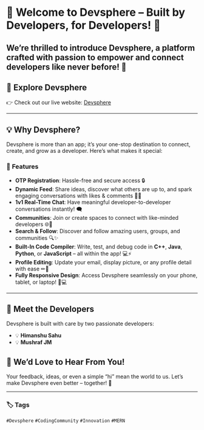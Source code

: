 # 🌟 Welcome to **Devsphere** – Built by Developers, for Developers! 🌟  

We’re thrilled to introduce **Devsphere**, a platform crafted with passion to empower and connect developers like never before! 🚀  
---

## 🚀 **Explore Devsphere**  
👉 Check out our live website: [Devsphere](https://dev-sphere-vrvj.onrender.com/)


---


## 💡 **Why Devsphere?**  
Devsphere is more than an app; it’s your one-stop destination to connect, create, and grow as a developer. Here’s what makes it special:  

### 🔑 **Features**  
- **OTP Registration**: Hassle-free and secure access 🔒  
- **Dynamic Feed**: Share ideas, discover what others are up to, and spark engaging conversations with likes & comments 📢💬  
- **1v1 Real-Time Chat**: Have meaningful developer-to-developer conversations instantly! 🗨  
- **Communities**: Join or create spaces to connect with like-minded developers 🌐👥  
- **Search & Follow**: Discover and follow amazing users, groups, and communities 🔍✨  
- **Built-In Code Compiler**: Write, test, and debug code in **C++**, **Java**, **Python**, or **JavaScript** – all within the app! 💻⚡  
- **Profile Editing**: Update your email, display picture, or any profile detail with ease ✏📸  
- **Fully Responsive Design**: Access Devsphere seamlessly on your phone, tablet, or laptop! 📱💻  

---

## 🎉 **Meet the Developers**  
Devsphere is built with care by two passionate developers:  
- 💡 **Himanshu Sahu**  
- 💡 **Mushraf JM**  



## 💬 **We’d Love to Hear From You!**  
Your feedback, ideas, or even a simple “hi” mean the world to us. Let’s make Devsphere even better – together! 🌟  

---

### 🏷 **Tags**  
`#Devsphere` `#CodingCommunity` `#Innovation` `#MERN`

